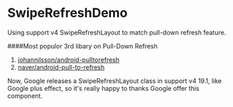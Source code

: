 SwipeRefreshDemo
================

Using support v4 SwipeRefreshLayout to match pull-down refresh feature.


####Most populor 3rd libary on Pull-Down Refresh
1. [johannilsson/android-pulltorefresh](https://github.com/johannilsson/android-pulltorefresh)
2. [naver/android-pull-to-refresh](https://github.com/naver/android-pull-to-refresh)

Now, Google releases a SwipeRefreshLayout class in support v4 19.1, like Google plus effect, so it's really happy 
to thanks Google offer this component. 
